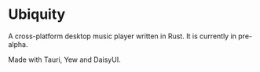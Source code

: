 # Ubiquity

A cross-platform desktop music player written in Rust. It is currently in pre-alpha.

Made with Tauri, Yew and DaisyUI.
